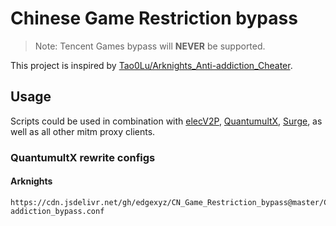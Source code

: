 # Chinese Game Restriction bypass

> Note: Tencent Games bypass will **NEVER** be supported.

This project is inspired by [Tao0Lu/Arknights_Anti-addiction_Cheater](https://github.com/Tao0Lu/Arknights_Anti-addiction_Cheater).

## Usage

Scripts could be used in combination with [elecV2P](https://github.com/elecV2/elecV2P), [QuantumultX](https://apps.apple.com/us/app/quantumult-x/id1443988620), [Surge](https://nssurge.com), as well as all other mitm proxy clients.

### QuantumultX rewrite configs

#### Arknights

```
https://cdn.jsdelivr.net/gh/edgexyz/CN_Game_Restriction_bypass@master/Configs/ak_anti-addiction_bypass.conf
```